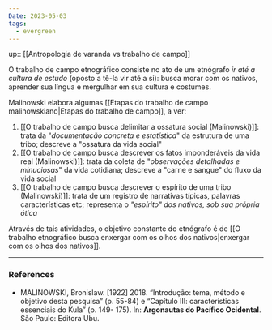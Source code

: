 ```yaml
---
Date: 2023-05-03
tags:
  - evergreen
---
```

up:: [[Antropologia de varanda vs trabalho de campo]]

O trabalho de campo etnográfico consiste no ato de um etnógrafo *ir até a cultura de estudo* (oposto a tê-la vir até a si): busca morar com os nativos, aprender sua língua e mergulhar em sua cultura e costumes.

Malinowski elabora algumas [[Etapas do trabalho de campo malinowskiano|Etapas do trabalho de campo]], a ver:
1. [[O trabalho de campo busca delimitar a ossatura social (Malinowski)]]: trata da "*documentação concreta e estatística*" da estrutura de uma tribo; descreve a "ossatura da vida social"
2. [[O trabalho de campo busca descrever os fatos imponderáveis da vida real (Malinowski)]]: trata da coleta de "*observações detalhadas e minuciosas*" da vida cotidiana; descreve a "carne e sangue" do fluxo da vida social
3. [[O trabalho de campo busca descrever o espírito de uma tribo (Malinowski)]]: trata de um registro de narrativas típicas, palavras características etc; representa o *"espírito" dos nativos, sob sua própria ótica* 

Através de tais atividades, o objetivo constante do etnógrafo é de [[O trabalho etnográfico busca enxergar com os olhos dos nativos|enxergar com os olhos dos nativos]]. 


---
### References
- MALINOWSKI, Bronislaw. [1922] 2018. “Introdução: tema, método e objetivo desta pesquisa” (p. 55-84) e “Capítulo III: características essenciais do Kula” (p. 149- 175). In: **Argonautas do Pacífico Ocidental**. São Paulo: Editora Ubu.

